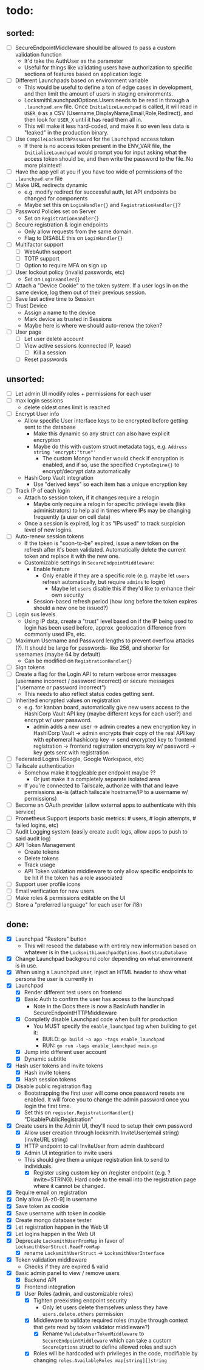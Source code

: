 # todo:
## sorted:
- [ ] SecureEndpointMiddleware should be allowed to pass a custom validation function
    - It'd take the AuthUser as the parameter
    - Useful for things like validating users have authorization to specific sections of features based on application logic
- [ ] Different Launchpads based on environment variable
    - This would be useful to define a ton of edge cases in development, and then limit the amount of users in staging environments.
    - LocksmithLaunchpadOptions.Users needs to be read in through a `.launchpad.env` file. Once `InitializeLaunchpad` is called, it will read in `USER_0` as a CSV (Username,DisplayName,Email,Role,Redirect), and then look for `USER_X` until it has read them all in.
    - This will make it less hard-coded, and make it so even less data is "leaked" in the production binary.
- [ ] Use `CompileLocksmithPassword` for the Launchpad access token
    - If there is no access token present in the ENV_VAR file, the `InitializeLaunchpad` would prompt you for input asking what the access token should be, and then write the password to the file. No more plaintext!
- [ ] Have the app yell at you if you have too wide of permissions of the `.launchpad.env` file
- [ ] Make URL redirects dynamic
    - e.g. modify redirect for successful auth, let API endpoints be changed for components
    - Maybe set this on `LoginHandler{}` and `RegistrationHandler{}`?
- [ ] Password Policies set on Server
    - Set on `RegistrationHandler{}`
- [ ] Secure registration & login endpoints
    - Only allow requests from the same domain.
    - Flag to DISABLE this on `LoginHandler{}`
- [ ] Multifactor support
    - [ ] WebAuthn support
    - [ ] TOTP support
    - [ ] Option to require MFA on sign up
- [ ] User lockout policy (invalid passwords, etc)
    - Set on `LoginHandler{}`
- [ ] Attach a "Device Cookie" to the token system. If a user logs in on the same device, log them out of their previous session.
- [ ] Save last active time to Session
- [ ] Trust Device
    - Assign a name to the device
    - Mark device as trusted in Sessions
    - Maybe here is where we should auto-renew the token?
- [ ] User page
    - [ ] Let user delete account
    - [ ] View active sessions (connected IP, lease)
        - [ ] Kill a session
    - [ ] Reset passwords

## unsorted:
- [ ] Let admin UI modify roles + permissions for each user
- [ ] max login sessions
    - delete oldest ones limit is reached
- [ ] Encrypt User info
    - Allow specific User interface keys to be encrypted before getting sent to the database
        - Make this dynamic so any struct can also have explicit encryption
        - Maybe do this with custom struct metadata tags, e.g. `Address string 'encrypt:"true"'`
            - The custom Mongo handler would check if encryption is enabled, and if so, use the specified `CryptoEngine{}` to encrypt/decrypt data automatically
    - HashiCorp Vault integration
        - Use "derived keys" so each item has a unique encryption key
- [ ] Track IP of each login
    - Attach to session token, if it changes require a relogin
        - Maybe only require a relogin for specific privilege levels (like administrators) to help aid in times where IPs may be changing frequently (a user on cell data)
    - Once a session is expired, log it as "IPs used" to track suspicion level of new logins.
- [ ] Auto-renew session tokens
    - If the token is "soon-to-be" expired, issue a new token on the refresh after it's been validated. Automatically delete the current token and replace it with the new one.
    - Customizable settings in `SecureEndpointMiddleware`:
        - Enable feature
            - Only enable if they are a specific role (e.g. maybe let `users` refresh automatically, but require `admins` to login)
                - Maybe let `users` disable this if they'd like to enhance their own security
        - Session-based refresh period (how long before the token expires should a new one be issued?)
- [ ] Login sus levels
    - Using IP data, create a "trust" level based on if the IP being used to login has been used before, approx. geolocation difference from commonly used IPs, etc.
- [ ] Maximum Username and Password lengths to prevent overflow attacks (?). It should be large for passwords- like 256, and shorter for usernames (maybe 64 by default)
    - Can be modified on `RegistrationHandler{}`
- [ ] Sign tokens
- [ ] Create a flag for the Login API to return verbose error messages (username incorrect / password incorrect) or secure messages ("username or password incorrect")
    - This needs to also reflect status codes getting sent.
- [ ] Inherited encrypted values on registration
    - e.g. for kanban board, automatically give new users access to the HashiCorp Vault API key (maybe different keys for each user?) and encrypt w/ user password.
        - admin adds a new user -> admin creates a new encryption key in HashiCorp Vault -> admin encrypts their copy of the real API key with ephemeral hashicorp key -> send encrypted key to frontend registration -> frontend registration encrypts key w/ password -> key gets sent with registration
- [ ] Federated Logins (Google, Google Workspace, etc)
- [ ] Tailscale authentication
    - Somehow make it toggleable per endpoint maybe ??
        - Or just make it a completely separate isolated area
    - If you're connected to Tailscale, authorize with that and leave permissions as-is (attach tailscale hostname/IP to a username w/ permissions)
- [ ] Become an OAuth provider (allow external apps to authenticate with this service)
- [ ] Prometheus Support (exports basic metrics: # users, # login attempts, # failed logins, etc)
- [ ] Audit Logging system (easily create audit logs, allow apps to push to said audit log)
- [ ] API Token Management
    - Create tokens
    - Delete tokens
    - Track usage
    - API Token validation middleware to only allow specific endpoints to be hit if the token has a role associated
- [ ] Support user profile icons
- [ ] Email verification for new users
- [ ] Make roles & permissions editable on the UI
- [ ] Store a "preferred language" for each user for i18n

## done:
- [x] Launchpad "Restore" button
    - This will reseed the database with entirely new information based on whatever is in the `LocksmithLaunchpadOptions.BootstrapDatabase`
- [x] Change Launchpad background color depending on what environment is in use.
- [x] When using a Launchpad user, inject an HTML header to show what persona the user is currently in
- [x] Launchpad
    - [x] Render different test users on frontend
    - [x] Basic Auth to confirm the user has access to the launchpad
        - Note in the Docs there is now a BasicAuth handler in SecureEndpointHTTPMiddleware
    - [x] Completly disable Launchpad code when built for production
        - You MUST specify the `enable_launchpad` tag when building to get it:
            - BUILD: `go build -o app -tags enable_launchpad`
            - RUN: `go run -tags enable_launchpad main.go`
    - [x] Jump into different user account
    - [x] Dynamic subtitle
- [x] Hash user tokens and invite tokens
    - [x] Hash invite tokens
    - [x] Hash session tokens
- [x] Disable public registration flag
    - Bootstrapping the first user will come once password resets are enabled. It will force you to change the admin password once you login the first time.
    - [x] Set this on `register.RegistrationHandler{}` "DisablePublicRegistration"
- [x] Create users in the Admin UI, they'll need to setup their own password
    - [x] Allow user creation through locksmith.InviteUser(email string) (inviteURL string)
    - [x] HTTP endpoint to call InviteUser from admin dashboard
    - [x] Admin UI integration to invite users
    - This should give them a unique registration link to send to individuals.
        - [x] Register using custom key on /register endpoint (e.g. ?invite=STRING). Hard code to the email into the registration page where it cannot be changed.
- [x] Require email on registration
- [x] Only allow [A-z0-9] in username
- [x] Save token as cookie
- [x] Save username with token in cookie
- [x] Create mongo database tester
- [x] Let registration happen in the Web UI
- [x] Let logins happen in the Web UI
- [x] Deprecate `LocksmithUserFromMap` in favor of `LocksmithUserStruct.ReadFromMap`
    - [x] rename `LocksmithUserStruct` -> `LocksmithUserInterface`
- [x] Token validation middleware
    - Checks if they are expired & valid
- [x] Basic admin panel to view / remove users
    - [x] Backend API
    - [x] Frontend integration
    - [x] User Roles (admin, and customizable roles)
        - [x] Tighten preexisting endpoint security
            - Only let users delete themselves unless they have `users.delete.others` permission
        - [x] Middleware to validate required roles (maybe through context that gets read by token validator middleware?)
            - [x] Rename `ValidateUserTokenMiddleware` to `SecureEndpointMiddleware` which can take a custom `SecureOptions` struct to define allowed roles and such
        - [x] Roles will be hardcoded with privileges in the code, modifiable by changing `roles.AvailableRoles map[string][]string`
